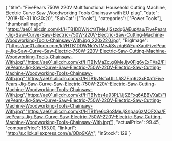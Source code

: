 {
	"title": "FivePears 750W 220V Multifunctional Household Cutting Machine, Electric Curve Saw ,Woodworking Tools  Chainsaw with EU plug",
	"date": "2018-10-31 10:30:20",
	"SubCat": ["Tools"],
	"categories": ["Power Tools"],
	"thumbnailImage": "https://ae01.alicdn.com/kf/HTB1DDWNcYsTMeJjSszdq6AEupXau/FivePears-Jig-Saw-Curve-Saw-Electric-750W-220V-Electric-Saw-Cutting-Machine-Woodworking-Tools-Chainsaw-With.jpg_220x220.jpg",
	"BigImage": ["https://ae01.alicdn.com/kf/HTB1DDWNcYsTMeJjSszdq6AEupXau/FivePears-Jig-Saw-Curve-Saw-Electric-750W-220V-Electric-Saw-Cutting-Machine-Woodworking-Tools-Chainsaw-With.jpg","https://ae01.alicdn.com/kf/HTB1yMaZc.gQMeJjy0Fjq6yExFXa2/FivePears-Jig-Saw-Curve-Saw-Electric-750W-220V-Electric-Saw-Cutting-Machine-Woodworking-Tools-Chainsaw-With.jpg","https://ae01.alicdn.com/kf/HTB1jvNsfoUIL1JjSZFrq6z3xFXaf/FivePears-Jig-Saw-Curve-Saw-Electric-750W-220V-Electric-Saw-Cutting-Machine-Woodworking-Tools-Chainsaw-With.jpg","https://ae01.alicdn.com/kf/HTB1vbs4e93PL1JjSZFxq6ABBVXaE/FivePears-Jig-Saw-Curve-Saw-Electric-750W-220V-Electric-Saw-Cutting-Machine-Woodworking-Tools-Chainsaw-With.jpg","https://ae01.alicdn.com/kf/HTB1fre6c3oSMeJjSspaq6zMOFXaa/FivePears-Jig-Saw-Curve-Saw-Electric-750W-220V-Electric-Saw-Cutting-Machine-Woodworking-Tools-Chainsaw-With.jpg"],
	"actualPrice": 99.45,
	"comparePrice": 153.00,
	"linkurl": "http://s.click.aliexpress.com/e/QDp9XAY",
	"inStock": 129
}

